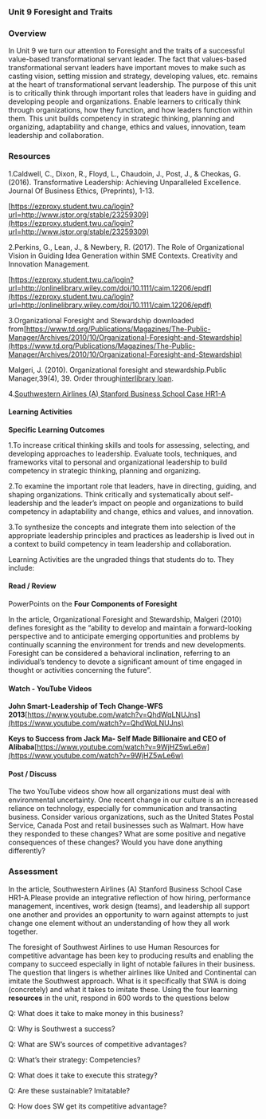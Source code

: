 ### **Unit 9 Foresight and Traits**

### **Overview**

In Unit 9 we turn our attention to Foresight and the traits of a successful value-based transformational servant leader. The fact that values-based transformational servant leaders have important moves to make such as casting vision, setting mission and strategy, developing values, etc. remains at the heart of transformational servant leadership. The purpose of this unit is to critically think through important roles that leaders have in guiding and developing people and organizations. Enable learners to critically think through organizations, how they function, and how leaders function within them. This unit builds competency in strategic thinking, planning and organizing, adaptability and change, ethics and values, innovation, team leadership and collaboration.

### **Resources**

1.Caldwell, C., Dixon, R., Floyd, L., Chaudoin, J., Post, J., & Cheokas, G. \(2016\). Transformative Leadership: Achieving Unparalleled Excellence. Journal Of Business Ethics, \(Preprints\), 1-13.

[https://ezproxy.student.twu.ca/login?url=http://www.jstor.org/stable/23259309](https://ezproxy.student.twu.ca/login?url=http://www.jstor.org/stable/23259309)

2.Perkins, G., Lean, J., & Newbery, R. \(2017\). The Role of Organizational Vision in Guiding Idea Generation within SME Contexts. Creativity and Innovation Management.

[https://ezproxy.student.twu.ca/login?url=http://onlinelibrary.wiley.com/doi/10.1111/caim.12206/epdf](https://ezproxy.student.twu.ca/login?url=http://onlinelibrary.wiley.com/doi/10.1111/caim.12206/epdf)

3.Organizational Foresight and Stewardship downloaded from[https://www.td.org/Publications/Magazines/The-Public-Manager/Archives/2010/10/Organizational-Foresight-and-Stewardship](https://www.td.org/Publications/Magazines/The-Public-Manager/Archives/2010/10/Organizational-Foresight-and-Stewardship)

Malgeri, J. \(2010\). Organizational foresight and stewardship.Public Manager,39\(4\), 39. Order through[interlibrary loan](http://www8.twu.ca/library/libreq.htm).

4.[Southwestern Airlines \(A\) Stanford Business School Case HR1-A](Southwestern%20Airlines%20%28A%29%20-%20Case%20Study..pdf)



#### **Learning Activities**

**Specific Learning Outcomes**

1.To increase critical thinking skills and tools for assessing, selecting, and developing approaches to leadership. Evaluate tools, techniques, and frameworks vital to personal and organizational leadership to build competency in strategic thinking, planning and organizing.

2.To examine the important role that leaders, have in directing, guiding, and shaping organizations. Think critically and systematically about self-leadership and the leader’s impact on people and organizations to build competency in adaptability and change, ethics and values, and innovation.

3.To synthesize the concepts and integrate them into selection of the appropriate leadership principles and practices as leadership is lived out in a context to build competency in team leadership and collaboration.

Learning Activities are the ungraded things that students do to. They include:

#### **Read / Review**

PowerPoints on the **Four Components of Foresight**

In the article, Organizational Foresight and Stewardship, Malgeri \(2010\) defines foresight as the “ability to develop and maintain a forward-looking perspective and to anticipate emerging opportunities and problems by continually scanning the environment for trends and new developments. Foresight can be considered a behavioral inclination, referring to an individual’s tendency to devote a significant amount of time engaged in thought or activities concerning the future”.

#### **Watch - YouTube Videos**

**John Smart-Leadership of Tech Change-WFS 2013**[https://www.youtube.com/watch?v=QhdWqLNUJns](https://www.youtube.com/watch?v=QhdWqLNUJns)

**Keys to Success from Jack Ma- Self Made Billionaire and CEO of Alibaba**[https://www.youtube.com/watch?v=9WjHZ5wLe6w](https://www.youtube.com/watch?v=9WjHZ5wLe6w)

#### **Post / Discuss**

The two YouTube videos show how all organizations must deal with environmental uncertainty. One recent change in our culture is an increased reliance on technology, especially for communication and transacting business. Consider various organizations, such as the United States Postal Service, Canada Post and retail businesses such as Walmart. How have they responded to these changes? What are some positive and negative consequences of these changes? Would you have done anything differently?

### **Assessment**

In the article, Southwestern Airlines \(A\) Stanford Business School Case HR1-A.Please provide an integrative reflection of how hiring, performance management, incentives, work design \(teams\), and leadership all support one another and provides an opportunity to warn against attempts to just change one element without an understanding of how they all work together.

The foresight of Southwest Airlines to use Human Resources for competitive advantage has been key to producing results and enabling the company to succeed especially in light of notable failures in their business. The question that lingers is whether airlines like United and Continental can imitate the Southwest approach. What is it specifically that SWA is doing \(concretely\) and what it takes to imitate these. Using the four learning **resources** in the unit, respond in 600 words to the questions below

Q: What does it take to make money in this business?

Q: Why is Southwest a success?

Q: What are SW’s sources of competitive advantages?

Q: What’s their strategy: Competencies?

Q: What does it take to execute this strategy?

Q: Are these sustainable? Imitatable?

Q: How does SW get its competitive advantage?


